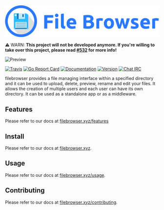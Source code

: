 <p align="center">
  <img src="https://raw.githubusercontent.com/filebrowser/logo/master/banner.png" width="550"/>
</p>

⚠️ WARN: **This project will not be developed anymore. If you're willing to take over this project, please read [#532](https://github.com/filebrowser/filebrowser/issues/532) for more info!**

![Preview](https://user-images.githubusercontent.com/5447088/50716739-ebd26700-107a-11e9-9817-14230c53efd2.gif)

[![Travis](https://img.shields.io/travis/com/filebrowser/filebrowser.svg?style=flat-square)](https://travis-ci.com/filebrowser/filebrowser)
[![Go Report Card](https://goreportcard.com/badge/github.com/filebrowser/filebrowser?style=flat-square)](https://goreportcard.com/report/github.com/filebrowser/filebrowser)
[![Documentation](https://img.shields.io/badge/godoc-reference-blue.svg?style=flat-square)](http://godoc.org/github.com/filebrowser/filebrowser)
[![Version](https://img.shields.io/github/release/filebrowser/filebrowser.svg?style=flat-square)](https://github.com/filebrowser/filebrowser/releases/latest)
[![Chat IRC](https://img.shields.io/badge/freenode-%23filebrowser-blue.svg?style=flat-square)](http://webchat.freenode.net/?channels=%23filebrowser)

filebrowser provides a file managing interface within a specified directory and it can be used to upload, delete, preview, rename and edit your files. It allows the creation of multiple users and each user can have its own directory. It can be used as a standalone app or as a middleware.

## Features

Please refer to our docs at [filebrowser.xyz/features](https://filebrowser.xyz/features)

## Install

Please refer to our docs at [filebrowser.xyz](https://filebrowser.xyz/).

## Usage

Please refer to our docs at [filebrowser.xyz/usage](https://filebrowser.xyz/usage).

## Contributing

Please refer to our docs at [filebrowser.xyz/contributing](https://filebrowser.xyz/contributing).
